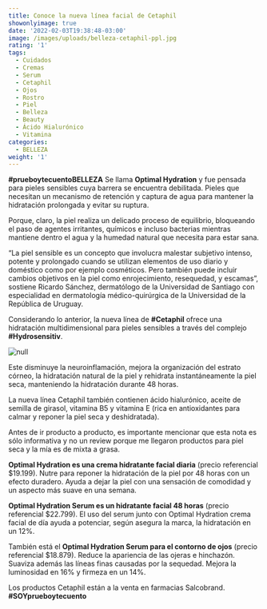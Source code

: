 ```yaml
---
title: Conoce la nueva línea facial de Cetaphil
showonlyimage: true
date: '2022-02-03T19:38:48-03:00'
image: /images/uploads/belleza-cetaphil-ppl.jpg
rating: '1'
tags:
  - Cuidados
  - Cremas
  - Serum
  - Cetaphil
  - Ojos
  - Rostro
  - Piel
  - Belleza
  - Beauty
  - Ácido Hialurónico
  - Vitamina
categories:
  - BELLEZA
weight: '1'
---
```

**\#prueboytecuentoBELLEZA** Se llama **Optimal Hydration** y fue pensada para pieles sensibles cuya barrera se encuentra debilitada. Pieles que necesitan un mecanismo de retención y captura de agua para mantener la hidratación prolongada y evitar su ruptura. 

<!--more-->

Porque, claro, la piel realiza un delicado proceso de equilibrio, bloqueando el paso de agentes irritantes, químicos e incluso bacterias mientras mantiene dentro el agua y la humedad natural que necesita para estar sana. 

“La piel sensible es un concepto que involucra malestar subjetivo intenso, potente y prolongado cuando se utilizan elementos de uso diario y doméstico como por ejemplo cosméticos. Pero también puede incluir cambios objetivos en la piel como enrojecimiento, resequedad, y escamas”, sostiene Ricardo Sánchez, dermatólogo de la Universidad de Santiago con especialidad en dermatología médico-quirúrgica de la Universidad de la República de Uruguay.

Considerando lo anterior, la nueva línea de **\#Cetaphil** ofrece una hidratación multidimensional para pieles sensibles a través del complejo **\#Hydrosensitiv**. 

![null](/images/uploads/belleza-cetaphil-ppl.jpg)

Este disminuye la neuroinflamación, mejora la organización del estrato córneo, la hidratación natural de la piel y rehidrata instantáneamente la piel seca, manteniendo la hidratación durante 48 horas.

La nueva línea Cetaphil también contienen ácido hialurónico, aceite de semilla de girasol, vitamina B5 y vitamina E (rica en antioxidantes para calmar y reponer la piel seca y deshidratada).

Antes de ir producto a producto, es importante mencionar que esta nota es sólo informativa y no un review porque me llegaron productos para piel seca y la mía es de mixta a grasa. 

**Optimal Hydration es una crema hidratante facial diaria** (precio referencial $19.199). Nutre para reponer la hidratación de la piel por 48 horas con un efecto duradero. Ayuda a dejar la piel con una sensación de comodidad y un aspecto más suave en una semana.

**Optimal Hydration Serum es un hidratante facial 48 horas** (precio referencial $22.799). El uso del serum junto con Optimal Hydration crema facial de día ayuda a potenciar, según asegura la marca, la hidratación en un 12%.

También está el **Optimal Hydration Serum para el contorno de ojos** (precio referencial $18.879). Reduce la apariencia de las ojeras e hinchazón. Suaviza además las líneas finas causadas por la sequedad. Mejora la luminosidad en 16% y firmeza en un 14%.

Los productos Cetaphil están a la venta en farmacias Salcobrand. **\#SOYprueboytecuento**

